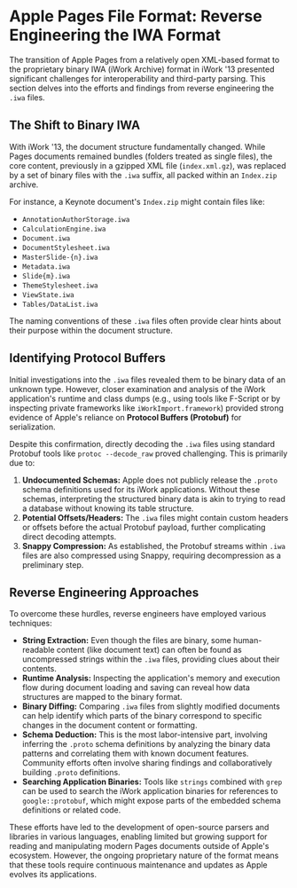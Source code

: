 # Apple Pages File Format: Reverse Engineering the IWA Format

The transition of Apple Pages from a relatively open XML-based format to the proprietary binary IWA (iWork Archive) format in iWork '13 presented significant challenges for interoperability and third-party parsing. This section delves into the efforts and findings from reverse engineering the `.iwa` files.

## The Shift to Binary IWA

With iWork '13, the document structure fundamentally changed. While Pages documents remained bundles (folders treated as single files), the core content, previously in a gzipped XML file (`index.xml.gz`), was replaced by a set of binary files with the `.iwa` suffix, all packed within an `Index.zip` archive.

For instance, a Keynote document's `Index.zip` might contain files like:

*   `AnnotationAuthorStorage.iwa`
*   `CalculationEngine.iwa`
*   `Document.iwa`
*   `DocumentStylesheet.iwa`
*   `MasterSlide-{n}.iwa`
*   `Metadata.iwa`
*   `Slide{m}.iwa`
*   `ThemeStylesheet.iwa`
*   `ViewState.iwa`
*   `Tables/DataList.iwa`

The naming conventions of these `.iwa` files often provide clear hints about their purpose within the document structure.

## Identifying Protocol Buffers

Initial investigations into the `.iwa` files revealed them to be binary data of an unknown type. However, closer examination and analysis of the iWork application's runtime and class dumps (e.g., using tools like F-Script or by inspecting private frameworks like `iWorkImport.framework`) provided strong evidence of Apple's reliance on **Protocol Buffers (Protobuf)** for serialization.

Despite this confirmation, directly decoding the `.iwa` files using standard Protobuf tools like `protoc --decode_raw` proved challenging. This is primarily due to:

1.  **Undocumented Schemas:** Apple does not publicly release the `.proto` schema definitions used for its iWork applications. Without these schemas, interpreting the structured binary data is akin to trying to read a database without knowing its table structure.
2.  **Potential Offsets/Headers:** The `.iwa` files might contain custom headers or offsets before the actual Protobuf payload, further complicating direct decoding attempts.
3.  **Snappy Compression:** As established, the Protobuf streams within `.iwa` files are also compressed using Snappy, requiring decompression as a preliminary step.

## Reverse Engineering Approaches

To overcome these hurdles, reverse engineers have employed various techniques:

*   **String Extraction:** Even though the files are binary, some human-readable content (like document text) can often be found as uncompressed strings within the `.iwa` files, providing clues about their contents.
*   **Runtime Analysis:** Inspecting the application's memory and execution flow during document loading and saving can reveal how data structures are mapped to the binary format.
*   **Binary Diffing:** Comparing `.iwa` files from slightly modified documents can help identify which parts of the binary correspond to specific changes in the document content or formatting.
*   **Schema Deduction:** This is the most labor-intensive part, involving inferring the `.proto` schema definitions by analyzing the binary data patterns and correlating them with known document features. Community efforts often involve sharing findings and collaboratively building `.proto` definitions.
*   **Searching Application Binaries:** Tools like `strings` combined with `grep` can be used to search the iWork application binaries for references to `google::protobuf`, which might expose parts of the embedded schema definitions or related code.

These efforts have led to the development of open-source parsers and libraries in various languages, enabling limited but growing support for reading and manipulating modern Pages documents outside of Apple's ecosystem. However, the ongoing proprietary nature of the format means that these tools require continuous maintenance and updates as Apple evolves its applications.